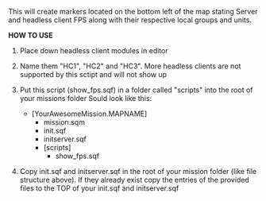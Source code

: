 This will create markers located on the bottom left of the map stating Server and headless client FPS along with their respective local groups and units.

**HOW TO USE**
1. Place down headless client modules in editor
2. Name them "HC1", "HC2" and "HC3". More headless clients are not supported by this sctipt and will not show up
3. Put this script (show_fps.sqf) in a folder called "scripts" into the root of your missions folder 
	Sould look like this:
	- [YourAwesomeMission.MAPNAME]
		- mission.sqm 
		- init.sqf
		- initserver.sqf
		- [scripts]
			- show_fps.sqf

4. Copy init.sqf and initserver.sqf in the root of your mission folder (like file structure above). If they already exist copy the entries of the provided files to the TOP of your init.sqf and initserver.sqf 